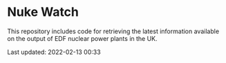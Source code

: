 # Nuke Watch

This repository includes code for retrieving the latest information available on the output of EDF nuclear power plants in the UK.

Last updated: 2022-02-13 00:33